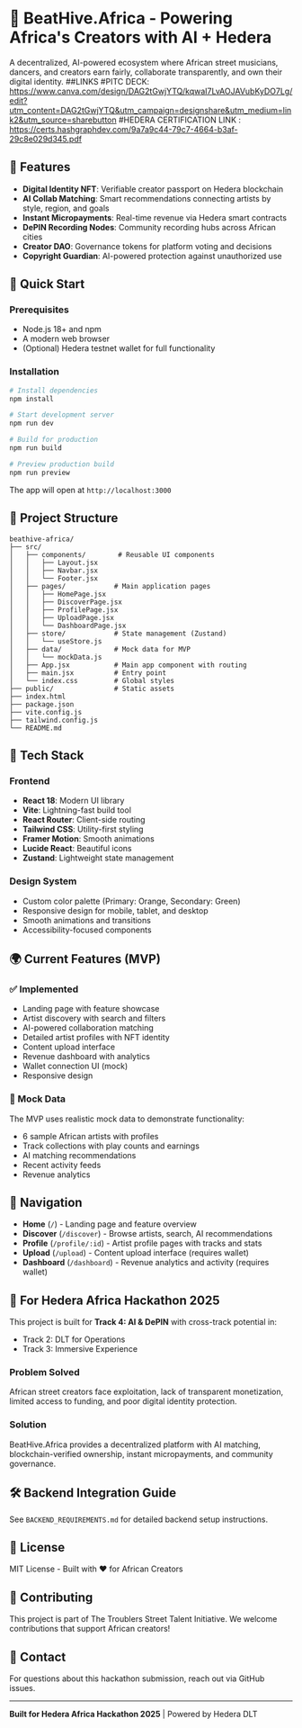 # 🎵 BeatHive.Africa - Powering Africa's Creators with AI + Hedera

A decentralized, AI-powered ecosystem where African street musicians, dancers, and creators earn fairly, collaborate transparently, and own their digital identity.
##LINKS
#PITC DECK: https://www.canva.com/design/DAG2tGwjYTQ/kqwaI7LvAOJAVubKyDO7Lg/edit?utm_content=DAG2tGwjYTQ&utm_campaign=designshare&utm_medium=link2&utm_source=sharebutton
#HEDERA CERTIFICATION LINK : https://certs.hashgraphdev.com/9a7a9c44-79c7-4664-b3af-29c8e029d345.pdf

## 🌟 Features

- **Digital Identity NFT**: Verifiable creator passport on Hedera blockchain
- **AI Collab Matching**: Smart recommendations connecting artists by style, region, and goals
- **Instant Micropayments**: Real-time revenue via Hedera smart contracts
- **DePIN Recording Nodes**: Community recording hubs across African cities
- **Creator DAO**: Governance tokens for platform voting and decisions
- **Copyright Guardian**: AI-powered protection against unauthorized use

## 🚀 Quick Start

### Prerequisites

- Node.js 18+ and npm
- A modern web browser
- (Optional) Hedera testnet wallet for full functionality

### Installation

```bash
# Install dependencies
npm install

# Start development server
npm run dev

# Build for production
npm run build

# Preview production build
npm run preview
```

The app will open at `http://localhost:3000`

## 📁 Project Structure

```
beathive-africa/
├── src/
│   ├── components/        # Reusable UI components
│   │   ├── Layout.jsx
│   │   ├── Navbar.jsx
│   │   └── Footer.jsx
│   ├── pages/            # Main application pages
│   │   ├── HomePage.jsx
│   │   ├── DiscoverPage.jsx
│   │   ├── ProfilePage.jsx
│   │   ├── UploadPage.jsx
│   │   └── DashboardPage.jsx
│   ├── store/            # State management (Zustand)
│   │   └── useStore.js
│   ├── data/             # Mock data for MVP
│   │   └── mockData.js
│   ├── App.jsx           # Main app component with routing
│   ├── main.jsx          # Entry point
│   └── index.css         # Global styles
├── public/               # Static assets
├── index.html
├── package.json
├── vite.config.js
├── tailwind.config.js
└── README.md
```

## 🎨 Tech Stack

### Frontend
- **React 18**: Modern UI library
- **Vite**: Lightning-fast build tool
- **React Router**: Client-side routing
- **Tailwind CSS**: Utility-first styling
- **Framer Motion**: Smooth animations
- **Lucide React**: Beautiful icons
- **Zustand**: Lightweight state management

### Design System
- Custom color palette (Primary: Orange, Secondary: Green)
- Responsive design for mobile, tablet, and desktop
- Smooth animations and transitions
- Accessibility-focused components

## 🌍 Current Features (MVP)

### ✅ Implemented
- Landing page with feature showcase
- Artist discovery with search and filters
- AI-powered collaboration matching
- Detailed artist profiles with NFT identity
- Content upload interface
- Revenue dashboard with analytics
- Wallet connection UI (mock)
- Responsive design

### 🔄 Mock Data
The MVP uses realistic mock data to demonstrate functionality:
- 6 sample African artists with profiles
- Track collections with play counts and earnings
- AI matching recommendations
- Recent activity feeds
- Revenue analytics

## 🔗 Navigation

- **Home** (`/`) - Landing page and feature overview
- **Discover** (`/discover`) - Browse artists, search, AI recommendations
- **Profile** (`/profile/:id`) - Artist profile pages with tracks and stats
- **Upload** (`/upload`) - Content upload interface (requires wallet)
- **Dashboard** (`/dashboard`) - Revenue analytics and activity (requires wallet)

## 🎯 For Hedera Africa Hackathon 2025

This project is built for **Track 4: AI & DePIN** with cross-track potential in:
- Track 2: DLT for Operations
- Track 3: Immersive Experience

### Problem Solved
African street creators face exploitation, lack of transparent monetization, limited access to funding, and poor digital identity protection.

### Solution
BeatHive.Africa provides a decentralized platform with AI matching, blockchain-verified ownership, instant micropayments, and community governance.

## 🛠️ Backend Integration Guide

See `BACKEND_REQUIREMENTS.md` for detailed backend setup instructions.

## 📝 License

MIT License - Built with ❤️ for African Creators

## 🤝 Contributing

This project is part of The Troublers Street Talent Initiative. We welcome contributions that support African creators!

## 📧 Contact

For questions about this hackathon submission, reach out via GitHub issues.

---

**Built for Hedera Africa Hackathon 2025** | Powered by Hedera DLT


